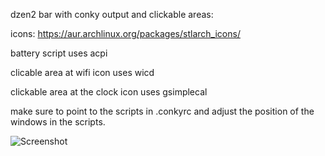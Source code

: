 dzen2 bar with conky output and clickable areas:

icons: https://aur.archlinux.org/packages/stlarch_icons/

battery script uses acpi

clicable area at wifi icon uses wicd 

clickable area at the clock icon uses gsimplecal

make sure to point to the scripts in .conkyrc and adjust the position of the windows in the scripts.

![Screenshot](http://goput.it/2bc5.png)
